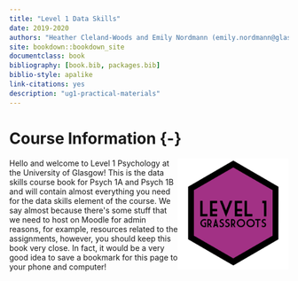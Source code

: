 ```yaml
--- 
title: "Level 1 Data Skills"
date: 2019-2020
authors: "Heather Cleland-Woods and Emily Nordmann (emily.nordmann@glasgow.ac.uk)"
site: bookdown::bookdown_site
documentclass: book
bibliography: [book.bib, packages.bib]
biblio-style: apalike
link-citations: yes
description: "ug1-practical-materials"
---
```




# Course Information {-}

<img src="images/L1.png" style="width: 200px; float: right;">

Hello and welcome to Level 1 Psychology at the University of Glasgow! This is the data skills course book for Psych 1A and Psych 1B and will contain almost everything you need for the data skills element of the course. We say almost because there's some stuff that we need to host on Moodle for admin reasons, for example, resources related to the assignments, however, you should keep this book very close. In fact, it would be a very good idea to save a bookmark for this page to your phone and computer!




